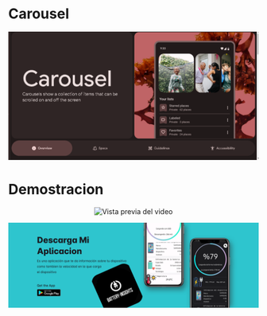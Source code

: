 # Carousel

![Buttomsheet](capturas/Carousel.png)

# Demostracion 

<p align="center">
  <img src="./capturas/demostracion.gif" alt="Vista previa del video" width="300" height="700" />
</p>

![Buttom](capturas/app_1.svg)
